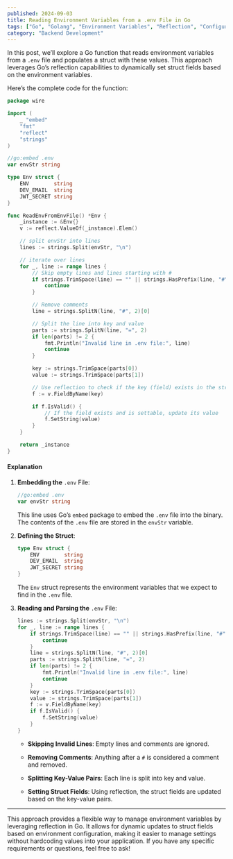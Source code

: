 ```yaml
---
published: 2024-09-03
title: Reading Environment Variables from a .env File in Go
tags: ["Go", "Golang", "Environment Variables", "Reflection", "Configuration", "Programming", "Backend", "Tutorial"]
category: "Backend Development"
---
```

In this post, we’ll explore a Go function that reads environment variables from a `.env` file and populates a struct with these values. This approach leverages Go’s reflection capabilities to dynamically set struct fields based on the environment variables.

Here’s the complete code for the function:

```go
package wire

import (
    _ "embed"
    "fmt"
    "reflect"
    "strings"
)

//go:embed .env
var envStr string

type Env struct {
    ENV        string
    DEV_EMAIL  string
    JWT_SECRET string
}

func ReadEnvFromEnvFile() *Env {
    _instance := &Env{}
    v := reflect.ValueOf(_instance).Elem()

    // split envStr into lines
    lines := strings.Split(envStr, "\n")

    // iterate over lines
    for _, line := range lines {
        // Skip empty lines and lines starting with #
        if strings.TrimSpace(line) == "" || strings.HasPrefix(line, "#") {
            continue
        }

        // Remove comments
        line = strings.SplitN(line, "#", 2)[0]

        // Split the line into key and value
        parts := strings.SplitN(line, "=", 2)
        if len(parts) != 2 {
            fmt.Println("Invalid line in .env file:", line)
            continue
        }

        key := strings.TrimSpace(parts[0])
        value := strings.TrimSpace(parts[1])

        // Use reflection to check if the key (field) exists in the struct
        f := v.FieldByName(key)

        if f.IsValid() {
            // If the field exists and is settable, update its value
            f.SetString(value)
        }
    }

    return _instance
}
```

#### Explanation

1. **Embedding the** `.env` File:

    ```go
    //go:embed .env
    var envStr string
    ```

    This line uses Go’s `embed` package to embed the `.env` file into the binary. The contents of the `.env` file are stored in the `envStr` variable.

2. **Defining the Struct**:

    ```go
    type Env struct {
        ENV        string
        DEV_EMAIL  string
        JWT_SECRET string
    }
    ```

    The `Env` struct represents the environment variables that we expect to find in the `.env` file.

3. **Reading and Parsing the** `.env` File:

    ```go
    lines := strings.Split(envStr, "\n")
    for _, line := range lines {
        if strings.TrimSpace(line) == "" || strings.HasPrefix(line, "#") {
            continue
        }
        line = strings.SplitN(line, "#", 2)[0]
        parts := strings.SplitN(line, "=", 2)
        if len(parts) != 2 {
            fmt.Println("Invalid line in .env file:", line)
            continue
        }
        key := strings.TrimSpace(parts[0])
        value := strings.TrimSpace(parts[1])
        f := v.FieldByName(key)
        if f.IsValid() {
            f.SetString(value)
        }
    }
    ```

    * **Skipping Invalid Lines**: Empty lines and comments are ignored.

    * **Removing Comments**: Anything after a `#` is considered a comment and removed.

    * **Splitting Key-Value Pairs**: Each line is split into key and value.

    * **Setting Struct Fields**: Using reflection, the struct fields are updated based on the key-value pairs.

---

This approach provides a flexible way to manage environment variables by leveraging reflection in Go. It allows for dynamic updates to struct fields based on environment configuration, making it easier to manage settings without hardcoding values into your application. If you have any specific requirements or questions, feel free to ask!
